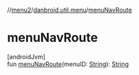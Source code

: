 //[menu2](../../index.md)/[danbroid.util.menu](index.md)/[menuNavRoute](menu-nav-route.md)

# menuNavRoute

[androidJvm]\
fun [menuNavRoute](menu-nav-route.md)(menuID: [String](https://kotlinlang.org/api/latest/jvm/stdlib/kotlin/-string/index.html)): [String](https://kotlinlang.org/api/latest/jvm/stdlib/kotlin/-string/index.html)
